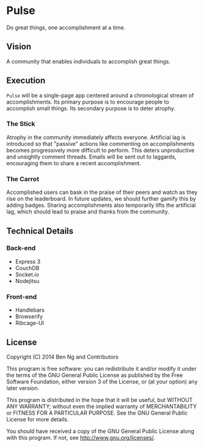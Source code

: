 Pulse
=====

Do great things, one accomplishment at a time.

## Vision

A community that enables individuals to accomplish great things.

## Execution

`Pulse` will be a single-page app centered around a chronological stream of accomplishments. Its primary purpose is to encourage people to accomplish small things. Its secondary purpose is to deter atrophy.

### The Stick

Atrophy in the community immediately affects everyone. Artificial lag is introduced so that "passive" actions like commenting on accomplishments becomes progressively more difficult to perform. This deters unproductive and unsightly comment threads. Emails will be sent out to laggards, encouraging them to share a recent accomplishment.

### The Carrot

Accomplished users can bask in the praise of their peers and watch as they rise on the leaderboard. In future updates, we should further gamify this by adding badges. Sharing accomplishments also temporarily lifts the artificial lag, which should lead to praise and thanks from the community.

## Technical Details

### Back-end
 * Express 3
 * CouchDB
 * Socket.io
 * Nodejitsu

### Front-end
 * Handlebars
 * Browserify
 * Ribcage-UI

## License

Copyright (C) 2014 Ben Ng and Contributors

This program is free software: you can redistribute it and/or modify
it under the terms of the GNU General Public License as published by
the Free Software Foundation, either version 3 of the License, or
(at your option) any later version.

This program is distributed in the hope that it will be useful,
but WITHOUT ANY WARRANTY; without even the implied warranty of
MERCHANTABILITY or FITNESS FOR A PARTICULAR PURPOSE.  See the
GNU General Public License for more details.

You should have received a copy of the GNU General Public License
along with this program.  If not, see <http://www.gnu.org/licenses/>.
